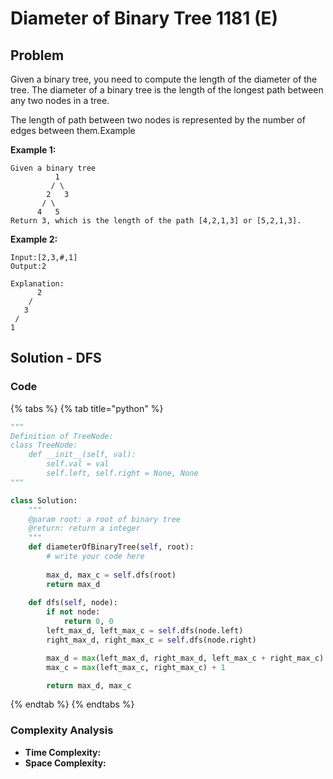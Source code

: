 # Diameter of Binary Tree 1181 \(E\)

## Problem

Given a binary tree, you need to compute the length of the diameter of the tree. The diameter of a binary tree is the length of the longest path between any two nodes in a tree.

The length of path between two nodes is represented by the number of edges between them.Example

**Example 1:**

```text
Given a binary tree 
          1
         / \
        2   3
       / \     
      4   5    
Return 3, which is the length of the path [4,2,1,3] or [5,2,1,3].
```

**Example 2:**

```text
Input:[2,3,#,1]
Output:2

Explanation:
      2
    /
   3
 /
1
```

## Solution - DFS

### Code

{% tabs %}
{% tab title="python" %}
```python
"""
Definition of TreeNode:
class TreeNode:
    def __init__(self, val):
        self.val = val
        self.left, self.right = None, None
"""

class Solution:
    """
    @param root: a root of binary tree
    @return: return a integer
    """
    def diameterOfBinaryTree(self, root):
        # write your code here
        
        max_d, max_c = self.dfs(root)
        return max_d
    
    def dfs(self, node):
        if not node:
            return 0, 0
        left_max_d, left_max_c = self.dfs(node.left)
        right_max_d, right_max_c = self.dfs(node.right)

        max_d = max(left_max_d, right_max_d, left_max_c + right_max_c)
        max_c = max(left_max_c, right_max_c) + 1

        return max_d, max_c
```
{% endtab %}
{% endtabs %}

### Complexity Analysis

* **Time Complexity:**
* **Space Complexity:**

